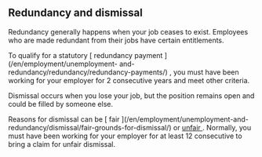 ##  Redundancy and dismissal

Redundancy generally happens when your job ceases to exist. Employees who are
made redundant from their jobs have certain entitlements.

To qualify for a statutory [ redundancy payment ](/en/employment/unemployment-
and-redundancy/redundancy/redundancy-payments/) , you must have been working
for your employer for 2 consecutive years and meet other criteria.

Dismissal occurs when you lose your job, but the position remains open and
could be filled by someone else.

Reasons for dismissal can be [ fair ](/en/employment/unemployment-and-
redundancy/dismissal/fair-grounds-for-dismissal/) or [ unfair
](/en/employment/unemployment-and-redundancy/dismissal/unfair-dismissal/) .
Normally, you must have been working for your employer for at least 12
consecutive to bring a claim for unfair dismissal.
